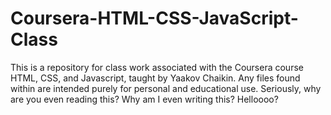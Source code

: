 # Coursera-HTML-CSS-JavaScript-Class
This is a repository for class work associated with the Coursera course HTML, CSS, and Javascript, taught by Yaakov Chaikin.  Any files found within are intended purely for personal and educational use.  Seriously, why are you even reading this?  Why am I even writing this?  Helloooo?
